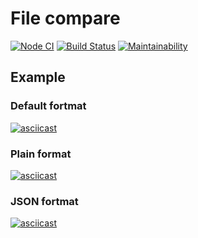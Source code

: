 # File compare

[![Node CI](https://github.com/Yuran-Luk/frontend-project-lvl2/workflows/CI/badge.svg)](https://github.com/Yuran-Luk/frontend-project-lvl2/actions)
[![Build Status](https://travis-ci.org/Yuran-Luk/frontend-project-lvl2.svg?branch=master)](https://travis-ci.org/Yuran-Luk/frontend-project-lvl2)
[![Maintainability](https://api.codeclimate.com/v1/badges/10212a4417d08d0f13dc/maintainability)](https://codeclimate.com/github/Yuran-Luk/frontend-project-lvl2/maintainability)

## Example

### Default fortmat
[![asciicast](https://asciinema.org/a/eoB4Otgvn2BADQURmLehyqot1.svg)](https://asciinema.org/a/eoB4Otgvn2BADQURmLehyqot1)

### Plain format
[![asciicast](https://asciinema.org/a/sBUPQBHdD5lm9PJMwE2UyQJxr.svg)](https://asciinema.org/a/sBUPQBHdD5lm9PJMwE2UyQJxr)

### JSON fortmat
[![asciicast](https://asciinema.org/a/kZwEERoRS35LU0IUWSQuw6wMJ.svg)](https://asciinema.org/a/kZwEERoRS35LU0IUWSQuw6wMJ)